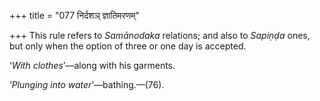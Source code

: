 +++
title = "077 निर्दशञ् ज्ञातिमरणम्"

+++
This rule refers to *Samānodaka* relations; and also to *Sapiṇḍa* ones,
but only when the option of three or one day is accepted.

‘*With clothes*’—along with his garments.

‘*Plunging into water*’—bathing.—(76).


